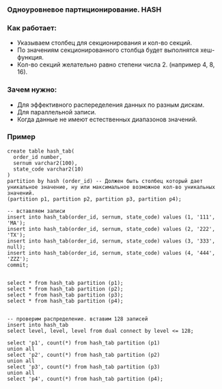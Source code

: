 ### Одноуровневое партиционирование. HASH

### Как работает: 
  - Указываем столбец для секционирования и кол-во секций.
  - По значениям секционированного столбца будет выполнятся хеш-функция.
  - Кол-во секций желательно равно степени числа 2. (например 4, 8, 16).

### Зачем нужно:
  - Для эффективного распеределения данных по разным дискам.
  - Для параллельной записи.
  - Когда данные не имеют естественных диапазонов значений.

### Пример
````
create table hash_tab(
  order_id number,
  sernum varchar2(100),
  state_code varchar2(10)
)
partition by hash (order_id) -- Должен быть столбец который дает уникальное значение, ну или максимальное возможное кол-во уникальных значений.
(partition p1, partition p2, partition p3, partition p4);

-- вставляем записи
insert into hash_tab(order_id, sernum, state_code) values (1, '111', 'MA');
insert into hash_tab(order_id, sernum, state_code) values (2, '222', 'TX');
insert into hash_tab(order_id, sernum, state_code) values (3, '333', null);
insert into hash_tab(order_id, sernum, state_code) values (4, '444', 'ZZZ');
commit;


select * from hash_tab partition (p1);
select * from hash_tab partition (p2);
select * from hash_tab partition (p3);
select * from hash_tab partition (p4);


-- проверим распределение. вставим 128 записей
insert into hash_tab
select level, level, level from dual connect by level <= 128;

select 'p1', count(*) from hash_tab partition (p1)
union all
select 'p2', count(*) from hash_tab partition (p2)
union all
select 'p3', count(*) from hash_tab partition (p3)
union all
select 'p4', count(*) from hash_tab partition (p4);
````